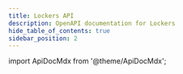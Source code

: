 ```yaml
---
title: Lockers API
description: OpenAPI documentation for Lockers
hide_table_of_contents: true
sidebar_position: 2
---
```


import ApiDocMdx from '@theme/ApiDocMdx';

<ApiDocMdx id="lockers-api" />